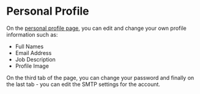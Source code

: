 # Personal Profile
On the [personal profile page](https://skhokho.io/space/profile), you can edit and change your own profile information such as:
* Full Names
* Email Address
* Job Description
* Profile Image

On the third tab of the page, you can change your password and finally on the last tab - you can edit the SMTP settings for the account.
